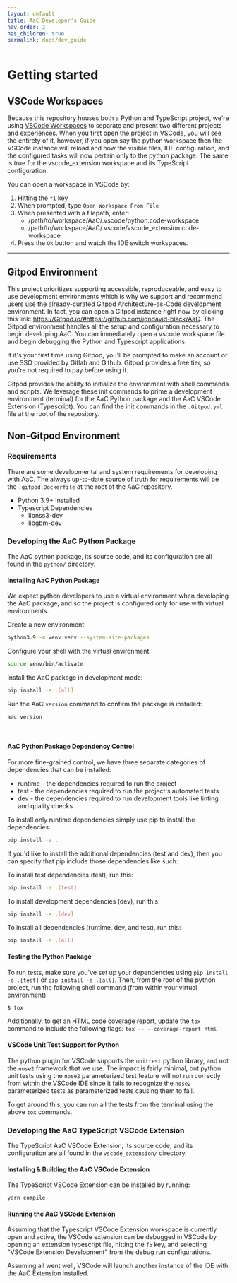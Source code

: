 ```yaml
---
layout: default
title: AaC Developer's Guide
nav_order: 2
has_children: true
permalink: docs/dev_guide
---
```


# Getting started
## VSCode Workspaces
Because this repository houses both a Python and TypeScript project, we're using [VSCode Workspaces](https://code.visualstudio.com/docs/editor/workspaces) to separate and present two different projects and experiences. When you first open the project in VSCode, you will see the entirety of it, however, if you open say the python workspace then the VSCode instance will reload and now the visible files, IDE configuration, and the configured tasks will now pertain only to the python package. The same is true for the vscode_extension workspace and its TypeScript configuration.

You can open a workspace in VSCode by:
1. Hitting the `f1` key
2. When prompted, type `Open Workspace From File`
3. When presented with a filepath, enter:
    - /path/to/workspace/AaC/.vscode/python.code-workspace
    - /path/to/workspace/AaC/.vscode/vscode_extension.code-workspace
4. Press the `Ok` button and watch the IDE switch workspaces.
---

## Gitpod Environment
This project prioritizes supporting accessible, reproduceable, and easy to use development environments which is why we support and recommend users use the already-curated [Gitpod](https://www.gitpod.io/) Architecture-as-Code development environment. In fact, you can open a Gitpod instance right now by clicking this link: https://Gitpod.io/#https://github.com/jondavid-black/AaC. The Gitpod environment handles all the setup and configuration necessary to begin developing AaC. You can immediately open a vscode workspace file and begin debugging the Python and Typescript applications.

If it's your first time using Gitpod, you'll be prompted to make an account or use SSO provided by Gitlab and Github. Gitpod provides a free tier, so you're not required to pay before using it.

Gitpod provides the ability to initialize the environment with shell commands and scripts. We leverage these init commands to prime a development environment (terminal) for the AaC Python package and the AaC VSCode Extension (Typescript). You can find the init commands in the `.Gitpod.yml` file at the root of the repository.

## Non-Gitpod Environment

### Requirements
There are some developmental and system requirements for developing with AaC. The always up-to-date source of truth for requirements will be the `.gitpod.Dockerfile` at the root of the AaC repository.
* Python 3.9+ Installed
* Typescript Dependencies
    * libnss3-dev
    * libgbm-dev

### Developing the AaC Python Package
The AaC python package, its source code, and its configuration are all found in the `python/` directory.

#### Installing AaC Python Package
We expect python developers to use a virtual environment when developing the AaC package, and so the project is configured only for use with virtual environments.

Create a new environment:
```bash
python3.9 -m venv venv --system-site-packages
```

Configure your shell with the virtual environment:
```bash
source venv/bin/activate
```

Install the AaC package in development mode:
```bash
pip install -e .[all]
```

Run the AaC `version` command to confirm the package is installed:
```bash
aac version
```

<br>

#### AaC Python Package Dependency Control
For more fine-grained control, we have three separate categories of dependencies that can be installed:
- runtime - the dependencies required to run the project
- test - the dependencies required to run the project's automated tests
- dev - the dependencies required to run development tools like linting and quality checks

To install only runtime dependencies simply use pip to install the dependencies:
```bash
pip install -e .
```

If you'd like to install the additional dependencies (test and dev), then you can specify that pip include those dependencies like such:

To install test dependencies (test), run this:
```bash
pip install -e .[test]
```

To install development dependencies (dev), run this:
```bash
pip install -e .[dev]
```

To install all dependencies (runtime, dev, and test), run this:
```bash
pip install -e .[all]
```

#### Testing the Python Package
To run tests, make sure you've set up your dependencies using `pip install -e .[test]` or `pip install -e .[all]`. Then, from the root of the python project, run the following shell command (from within your virtual environment).

```bash
$ tox
```

Additionally, to get an HTML code coverage report, update the `tox` command to include the following flags: `tox -- --coverage-report html`

#### VSCode Unit Test Support for Python
The python plugin for VSCode supports the `unittest` python library, and not the `nose2` framework that we use. The impact is fairly minimal, but python unit tests using the `nose2` parameterized test feature will not run correctly from within the VSCode IDE since it fails to recognize the `nose2` parameterized tests as parameterized tests causing them to fail.
	
To get around this, you can run all the tests from the terminal using the above `tox` commands.

### Developing the AaC TypeScript VSCode Extension
The TypeScript AaC VSCode Extension, its source code, and its configuration are all found in the `vscode_extension/` directory.

#### Installing & Building the AaC VSCode Extension
The TypeScript VSCode Extension can be installed by running:
```bash
yarn compile
```

#### Running the AaC VSCode Extension
Assuming that the Typescript VSCode Extension workspace is currently open and active, the VSCode extension can be debugged in VSCode by opening an extension typescript file, hitting the `f5` key, and selecting "VSCode Extension Development" from the debug run configurations.

Assuming all went well, VSCode will launch another instance of the IDE with the AaC Extension installed.